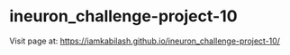 # ineuron_challenge-project-10

Visit page at: https://iamkabilash.github.io/ineuron_challenge-project-10/